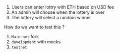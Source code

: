 1. Users can enter lottry with ETH based on USD fee
2. An admin will choose when the lottery is over
3. The lottery will select a random winner

How do we want to test this ?

1. `Main-net` fork
2. `development` with mocks
3. `testnet`
